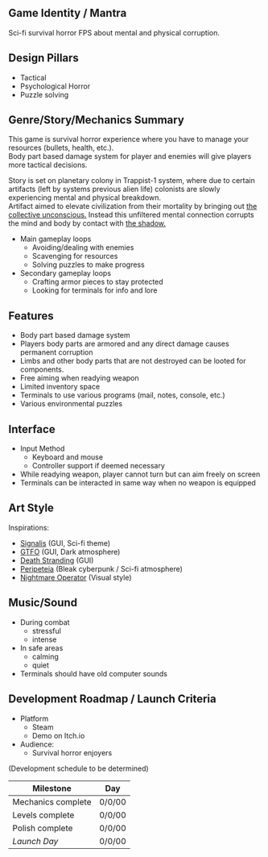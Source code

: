 ## Game Identity / Mantra
Sci-fi survival horror FPS about mental and physical corruption.
## Design Pillars
- Tactical
- Psychological Horror
- Puzzle solving
## Genre/Story/Mechanics Summary
This game is survival horror experience where you have to manage your resources (bullets, health, etc.).  
Body part based damage system for player and enemies will give players more tactical decisions.  

Story is set on planetary colony in Trappist-1 system, where due to certain artifacts (left by systems previous alien life) colonists are slowly experiencing mental and physical breakdown.  
Artifact aimed to elevate civilization from their mortality by bringing out [the collective unconscious.](https://en.wikipedia.org/wiki/Collective_unconscious) Instead this unfiltered mental connection corrupts the mind and body by contact with [the shadow.](https://en.wikipedia.org/wiki/Shadow_(psychology))
- Main gameplay loops
	- Avoiding/dealing with enemies
	- Scavenging for resources
	- Solving puzzles to make progress
- Secondary gameplay loops
	- Crafting armor pieces to stay protected
	- Looking for terminals for info and lore
## Features
- Body part based damage system
- Players body parts are armored and any direct damage causes permanent corruption
- Limbs and other body parts that are not destroyed can be looted for components.
- Free aiming when readying weapon
- Limited inventory space
- Terminals to use various programs (mail, notes, console, etc.)
- Various environmental puzzles
## Interface
- Input Method
	- Keyboard and mouse
	- Controller support if deemed necessary
- While readying weapon, player cannot turn but can aim freely on screen
- Terminals can be interacted in same way when no weapon is equipped
## Art Style
Inspirations:
- [Signalis](https://store.steampowered.com/app/1262350/SIGNALIS/) (GUI, Sci-fi theme)
- [GTFO](https://store.steampowered.com/app/493520/GTFO/) (GUI, Dark atmosphere)
- [Death Stranding](https://store.steampowered.com/app/1850570/DEATH_STRANDING_DIRECTORS_CUT/) (GUI)
- [Peripeteia](https://store.steampowered.com/app/1437760/Peripeteia/) (Bleak cyberpunk / Sci-fi atmosphere)
- [Nightmare Operator](https://store.steampowered.com/app/2957360/NIGHTMARE_OPERATOR/) (Visual style)
## Music/Sound
- During combat
	- stressful
	- intense
- In safe areas
	- calming
	- quiet
- Terminals should have old computer sounds
## Development Roadmap / Launch Criteria

- Platform
	- Steam
	- Demo on Itch.io
-  Audience:
	- Survival horror enjoyers

(Development schedule to be determined)

| Milestone          | Day    |
| ------------------ | ------ |
| Mechanics complete | 0/0/00 |
| Levels complete    | 0/0/00 |
| Polish complete    | 0/0/00 |
| *Launch Day*       | 0/0/00 |
